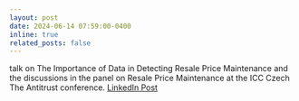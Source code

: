 ```yaml
---
layout: post
date: 2024-06-14 07:59:00-0400
inline: true
related_posts: false
---
```


talk on The Importance of Data in Detecting Resale Price Maintenance and the discussions in the panel on Resale Price Maintenance at the ICC Czech The Antitrust conference.  <a href="https://www.linkedin.com/posts/j%C3%BCrgen-flei%C3%9F-3b132960_computationalantitrust-datacomp-resalepricemaintenance-activity-7207033304867385346-c6Lv">LinkedIn Post</a>
